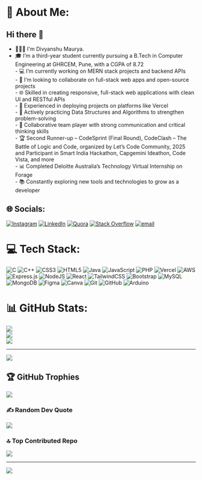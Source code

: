 # 💫 About Me:
## Hi there 👋
- 👨🏻‍🎓 I'm Divyanshu Maurya.<br>
- 🎓 I’m a third-year student currently pursuing a B.Tech in Computer Engineering at GHRCEM, Pune, with a CGPA of 8.72 <br>- 💻 I’m currently working on MERN stack projects and backend APIs<br>- 🤝 I’m looking to collaborate on full-stack web apps and open-source projects<br>- 🌐 Skilled in creating responsive, full-stack web applications with clean UI and RESTful APIs<br>- 🚀 Experienced in deploying projects on platforms like Vercel<br>- 🧠 Actively practicing Data Structures and Algorithms to strengthen problem-solving<br>- 🤝 Collaborative team player with strong communication and critical thinking skills<br>- 🏆 Second Runner-up – CodeSprint (Final Round), CodeClash – The Battle of Logic and Code, organized by Let’s Code Community, 2025 and Participant in Smart India Hackathon, Capgemini Ideathon, Code Vista, and more<br>- 📊 Completed Deloitte Australia’s Technology Virtual Internship on Forage<br>- 📚 Constantly exploring new tools and technologies to grow as a developer


## 🌐 Socials:
[![Instagram](https://img.shields.io/badge/Instagram-%23E4405F.svg?logo=Instagram&logoColor=white)](https://instagram.com/itz_dev_024) [![LinkedIn](https://img.shields.io/badge/LinkedIn-%230077B5.svg?logo=linkedin&logoColor=white)](https://linkedin.com/in/divyanshu-maurya-ved/) [![Quora](https://img.shields.io/badge/Quora-%23B92B27.svg?logo=Quora&logoColor=white)](https://quora.com/profile/Dev-Maurya-96) [![Stack Overflow](https://img.shields.io/badge/-Stackoverflow-FE7A16?logo=stack-overflow&logoColor=white)](https://stackoverflow.com/users/divyanshu-maurya) [![email](https://img.shields.io/badge/Email-D14836?logo=gmail&logoColor=white)](mailto:024dev024@gmail.com) 

# 💻 Tech Stack:
![C](https://img.shields.io/badge/c-%2300599C.svg?style=for-the-badge&logo=c&logoColor=white) ![C++](https://img.shields.io/badge/c++-%2300599C.svg?style=for-the-badge&logo=c%2B%2B&logoColor=white) ![CSS3](https://img.shields.io/badge/css3-%231572B6.svg?style=for-the-badge&logo=css3&logoColor=white) ![HTML5](https://img.shields.io/badge/html5-%23E34F26.svg?style=for-the-badge&logo=html5&logoColor=white) ![Java](https://img.shields.io/badge/java-%23ED8B00.svg?style=for-the-badge&logo=openjdk&logoColor=white) ![JavaScript](https://img.shields.io/badge/javascript-%23323330.svg?style=for-the-badge&logo=javascript&logoColor=%23F7DF1E) ![PHP](https://img.shields.io/badge/php-%23777BB4.svg?style=for-the-badge&logo=php&logoColor=white) ![Vercel](https://img.shields.io/badge/vercel-%23000000.svg?style=for-the-badge&logo=vercel&logoColor=white) ![AWS](https://img.shields.io/badge/AWS-%23FF9900.svg?style=for-the-badge&logo=amazon-aws&logoColor=white) ![Express.js](https://img.shields.io/badge/express.js-%23404d59.svg?style=for-the-badge&logo=express&logoColor=%2361DAFB) ![NodeJS](https://img.shields.io/badge/node.js-6DA55F?style=for-the-badge&logo=node.js&logoColor=white) ![React](https://img.shields.io/badge/react-%2320232a.svg?style=for-the-badge&logo=react&logoColor=%2361DAFB) ![TailwindCSS](https://img.shields.io/badge/tailwindcss-%2338B2AC.svg?style=for-the-badge&logo=tailwind-css&logoColor=white) ![Bootstrap](https://img.shields.io/badge/bootstrap-%238511FA.svg?style=for-the-badge&logo=bootstrap&logoColor=white) ![MySQL](https://img.shields.io/badge/mysql-4479A1.svg?style=for-the-badge&logo=mysql&logoColor=white) ![MongoDB](https://img.shields.io/badge/MongoDB-%234ea94b.svg?style=for-the-badge&logo=mongodb&logoColor=white) ![Figma](https://img.shields.io/badge/figma-%23F24E1E.svg?style=for-the-badge&logo=figma&logoColor=white) ![Canva](https://img.shields.io/badge/Canva-%2300C4CC.svg?style=for-the-badge&logo=Canva&logoColor=white) ![Git](https://img.shields.io/badge/git-%23F05033.svg?style=for-the-badge&logo=git&logoColor=white) ![GitHub](https://img.shields.io/badge/github-%23121011.svg?style=for-the-badge&logo=github&logoColor=white) ![Arduino](https://img.shields.io/badge/-Arduino-00979D?style=for-the-badge&logo=Arduino&logoColor=white)
# 📊 GitHub Stats:
![](https://github-readme-stats.vercel.app/api?username=divyanshu-500&theme=dark&hide_border=false&include_all_commits=false&count_private=false)<br/>
![](https://nirzak-streak-stats.vercel.app/?user=divyanshu-500&theme=dark&hide_border=false)<br/>
![](https://github-readme-stats.vercel.app/api/top-langs/?username=divyanshu-500&theme=dark&hide_border=false&include_all_commits=false&count_private=false&layout=compact)

---
[![](https://visitcount.itsvg.in/api?id=divyanshu-500&icon=0&color=0)](https://visitcount.itsvg.in)

## 🏆 GitHub Trophies
![](https://github-profile-trophy.vercel.app/?username=divyanshu-500&theme=radical&no-frame=false&no-bg=true&margin-w=4)

### ✍️ Random Dev Quote
![](https://quotes-github-readme.vercel.app/api?type=horizontal&theme=radical)

### 🔝 Top Contributed Repo
![](https://github-contributor-stats.vercel.app/api?username=divyanshu-500&limit=5&theme=dark&combine_all_yearly_contributions=true)

---
[![](https://visitcount.itsvg.in/api?id=divyanshu-500&icon=0&color=0)](https://visitcount.itsvg.in)


